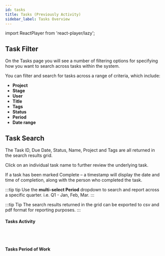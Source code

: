 ```yaml
---
id: tasks
title: Tasks (Previously Activity)
sidebar_label: Tasks Overview
---
```


import ReactPlayer from 'react-player/lazy';

## Task Filter


On the Tasks page you will see a number of filtering options for specifying how you want to search across tasks within the system.

You can filter and search for tasks across a range of criteria, which include:

- **Project**
- **Stage**
- **User**
- **Title**
- **Tags**
- **Status**
- **Period**
- **Date range**


## Task Search

The Task ID, Due Date, Status, Name, Project and Tags are all returned in the search results grid.

Click on an individual task name to further review the underlying task.

If a task has been marked Complete – a timestamp will display the date and time of completion, along with the person who completed the task.

:::tip tip
Use the **multi-select Period** dropdown to search and report across a specific quarter. i.e. Q1 - Jan, Feb, Mar.
:::

:::tip Tip
The search results returned in the grid can be exported to csv and pdf format for reporting purposes.
:::

#### Tasks Activity

  <ReactPlayer 
  url='https://vimeo.com/473805527/205de15129'
  width="100%"
  controls="true"/>    

<br/>
<br/>

#### Tasks Period of Work

  <ReactPlayer 
  url='https://vimeo.com/511613422/259a1e8ee1'
  width="100%"
  controls="true"/>    

<br/>
<br/>

